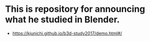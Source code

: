 # This is repository for announcing what he studied in Blender.

- https://kjunichi.github.io/b3d-study2017/demo.html#/
